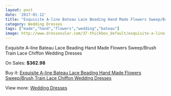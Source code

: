 ```yaml
---
layout: post
date: '2017-01-12'
title: "Exquisite A-line Bateau Lace Beading Hand Made Flowers Sweep/Brush Train Lace Chiffon Wedding Dresses"
category: Wedding Dresses
tags: ["made","hand","flowers","wedding","bateau"]
image: http://www.dressesular.com/37-thickbox_default/exquisite-a-line-bateau-lace-beading-hand-made-flowers-sweep-brush-train-lace-chiffon-wedding-dresses.jpg
---
```

Exquisite A-line Bateau Lace Beading Hand Made Flowers Sweep/Brush Train Lace Chiffon Wedding Dresses

On Sales: **$362.98**
<a href="https://www.dressesular.com/wedding-dresses/10-exquisite-a-line-bateau-lace-beading-hand-made-flowers-sweep-brush-train-lace-chiffon-wedding-dresses.html"><amp-img layout="responsive" width="600" height="600" src="//www.dressesular.com/37-thickbox_default/exquisite-a-line-bateau-lace-beading-hand-made-flowers-sweep-brush-train-lace-chiffon-wedding-dresses.jpg" alt="Exquisite A-line Bateau Lace Beading Hand Made Flowers Sweep/Brush Train Lace Chiffon Wedding Dresses 0" /></a>
<a href="https://www.dressesular.com/wedding-dresses/10-exquisite-a-line-bateau-lace-beading-hand-made-flowers-sweep-brush-train-lace-chiffon-wedding-dresses.html"><amp-img layout="responsive" width="600" height="600" src="//www.dressesular.com/40-thickbox_default/exquisite-a-line-bateau-lace-beading-hand-made-flowers-sweep-brush-train-lace-chiffon-wedding-dresses.jpg" alt="Exquisite A-line Bateau Lace Beading Hand Made Flowers Sweep/Brush Train Lace Chiffon Wedding Dresses 1" /></a>
<a href="https://www.dressesular.com/wedding-dresses/10-exquisite-a-line-bateau-lace-beading-hand-made-flowers-sweep-brush-train-lace-chiffon-wedding-dresses.html"><amp-img layout="responsive" width="600" height="600" src="//www.dressesular.com/39-thickbox_default/exquisite-a-line-bateau-lace-beading-hand-made-flowers-sweep-brush-train-lace-chiffon-wedding-dresses.jpg" alt="Exquisite A-line Bateau Lace Beading Hand Made Flowers Sweep/Brush Train Lace Chiffon Wedding Dresses 2" /></a>
<a href="https://www.dressesular.com/wedding-dresses/10-exquisite-a-line-bateau-lace-beading-hand-made-flowers-sweep-brush-train-lace-chiffon-wedding-dresses.html"><amp-img layout="responsive" width="600" height="600" src="//www.dressesular.com/38-thickbox_default/exquisite-a-line-bateau-lace-beading-hand-made-flowers-sweep-brush-train-lace-chiffon-wedding-dresses.jpg" alt="Exquisite A-line Bateau Lace Beading Hand Made Flowers Sweep/Brush Train Lace Chiffon Wedding Dresses 3" /></a>

Buy it: [Exquisite A-line Bateau Lace Beading Hand Made Flowers Sweep/Brush Train Lace Chiffon Wedding Dresses](https://www.dressesular.com/wedding-dresses/10-exquisite-a-line-bateau-lace-beading-hand-made-flowers-sweep-brush-train-lace-chiffon-wedding-dresses.html "Exquisite A-line Bateau Lace Beading Hand Made Flowers Sweep/Brush Train Lace Chiffon Wedding Dresses")

View more: [Wedding Dresses](https://www.dressesular.com/3-wedding-dresses "Wedding Dresses")